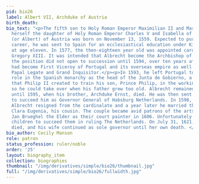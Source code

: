 ```yaml
---
pid: bio26
label: Albert VII, Archduke of Austria
birth_death:
bio_text: "<p>The fifth son to Holy Roman Emperor Maximilian II and Maria of Spain,
  herself the daughter of Holy Roman Emperor Charles V and Isabella of Portugal, Albrecht
  (or Albert) of Austria was born on November 13, 1559. Expected to pursue a clerical
  career, he was sent to Spain for an ecclesiastical education under King Philip II
  at age eleven. In 1577, the then-eighteen year old was appointed cardinal by Pope
  Gregory XIII. It was intended that Albrecht become the Archbishop of Toledo, but
  the position did not open to succession until 1594, over ten years after Albrecht
  had become First Viceroy of Portugal and its overseas empire as well as the country’s
  Papal Legate and Grand Inquisitor.</p><p>In 1593, he left Portugal to take a leading
  role in the Spanish monarchy as the head of the Junta de Gobierno, a political collective
  that Philip II created to train his son, Prince Philip, in the workings of the monarchy
  so he could take over when his father grew too old. Albrecht remained in this position
  until 1595, when his brother, Archduke Ernst, died. He was then sent to Brussels
  to succeed him as Governor General of Habsburg Netherlands. In 1598, the now Archduke
  Albrecht resigned from the cardinalate and a year later he married the Infanta Isabella
  Clara Eugenia, his cousin. The couple became avid patrons of the arts, appointing
  Jan Brueghel the Elder as their court painter in 1606. Unfortunately they had no
  children to succeed them in ruling The Netherlands. On July 31, 1621, Archduke Albrecht
  died, and his wife continued as sole governor until her own death. </p>"
bio_author: Cecily Manson
role: patron
status_profession: ruler/noble
order: '25'
layout: biography_item
collection: biographies
thumbnail: "/img/derivatives/simple/bio26/thumbnail.jpg"
full: "/img/derivatives/simple/bio26/fullwidth.jpg"
---
```

